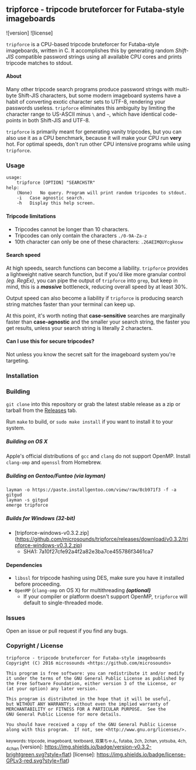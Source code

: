 ## tripforce - tripcode bruteforcer for Futaba-style imageboards
![version] ![license]

```tripforce``` is a CPU-based tripcode bruteforcer for Futaba-style imageboards, written in C.
It accomplishes this by generating random *Shift-JIS* compatible password strings using all available CPU cores and prints tripcode matches to stdout.

#### About
Many other tripcode search programs produce password strings with multi-byte Shift-JIS characters, but some modern imageboard systems have a habit of converting exotic character sets to UTF-8, rendering your passwords useless.
```tripforce``` eliminates this ambiguity by limiting the character range to US-ASCII minus ```\``` and ```~```, which have identical code-points in both Shift-JIS and UTF-8.

```tripforce``` is primarily meant for generating vanity tripcodes, but you can also use it as a CPU benchmark, because it will make your CPU run **very** hot.
For optimal speeds, don't run other CPU intensive programs while using ```tripforce```.

### Usage
```
usage:
	tripforce [OPTION] "SEARCHSTR"
help:
	(None)	 No query. Program will print random tripcodes to stdout.
	-i	 Case agnostic search.
	-h	 Display this help screen.
```

#### Tripcode limitations
* Tripcodes cannot be longer than 10 characters.
*	Tripcodes can only contain the characters ```./0-9A-Za-z```
*	10th character can only be one of these characters: ```.26AEIMQUYcgkosw```

#### Search speed
At high speeds, search functions can become a liability.
```tripforce``` provides a lightweight native search function, but if you'd like more granular control *(eg. RegEx)*, you can pipe the output of ```tripforce``` into ```grep```, but keep in mind, this is a ***massive*** bottleneck, reducing overall speed by at least 30%.

Output speed can also become a liability if ```tripforce``` is producing search string matches faster than your terminal can keep up.

At this point, it's worth noting that **case-sensitive** searches are marginally faster than **case-agnostic** and the smaller your search string, the faster you get results, unless your search string is literally 2 characters.

#### Can I use this for secure tripcodes?
Not unless you know the secret salt for the imageboard system you're targeting.

### Installation

### Building
```git clone``` into this repository or grab the latest stable release as a zip or tarball from the [Releases](https://github.com/microsounds/tripforce/releases) tab.

Run ```make``` to build, or ```sudo make install``` if you want to install it to your system.
##### Building on OS X
Apple's official distributions of ```gcc``` and ```clang``` do not support OpenMP.
Install ```clang-omp``` and ```openssl``` from Homebrew.
##### Building on Gentoo/Funtoo (via layman)
```
layman -o https://paste.installgentoo.com/view/raw/8cb971f3 -f -a gitgud
layman -s gitgud
emerge tripforce
```
##### Builds for Windows (32-bit)
* [tripforce-windows-v0.3.2.zip]
(https://github.com/microsounds/tripforce/releases/download/v0.3.2/tripforce-windows-v0.3.2.zip)
  * SHA1: 7a10f27cfe92a4f2a82e3ba7ce455786f3461ca7

#### Dependencies
* ```libssl``` for tripcode hashing using DES, make sure you have it installed before proceeding.
* ```OpenMP``` (```clang-omp``` on OS X) for multithreading ***(optional)***
  * If your compiler or platform doesn't support OpenMP, ```tripforce``` will default to single-threaded mode.

### Issues
Open an issue or pull request if you find any bugs.

### Copyright / License
```
tripforce - tripcode bruteforcer for Futaba-style imageboards
Copyright (C) 2016 microsounds <https://github.com/microsounds>

This program is free software: you can redistribute it and/or modify
it under the terms of the GNU General Public License as published by
the Free Software Foundation, either version 3 of the License, or
(at your option) any later version.

This program is distributed in the hope that it will be useful,
but WITHOUT ANY WARRANTY; without even the implied warranty of
MERCHANTABILITY or FITNESS FOR A PARTICULAR PURPOSE.  See the
GNU General Public License for more details.

You should have received a copy of the GNU General Public License
along with this program.  If not, see <http://www.gnu.org/licenses/>.
```
<sub>keywords: tripcode, imageboard, textboard, 双葉ちゃん, futaba, 2ch, 2chan, yotsuba, 4ch, 4chan</sub>
[version]: https://img.shields.io/badge/version-v0.3.2-brightgreen.svg?style=flat)
[license]: https://img.shields.io/badge/license-GPLv3-red.svg?style=flat)
